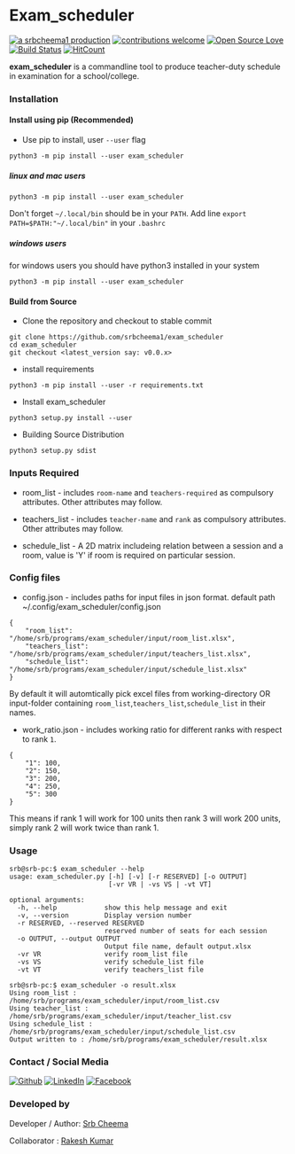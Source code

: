 # Exam_scheduler

[![a srbcheema1 production](https://img.shields.io/badge/-a%20srbcheema1%20production-blue.svg)](https://github.com/srbcheema1)
[![contributions welcome](https://img.shields.io/badge/contributions-welcome-brightgreen.svg?style=flat)](https://github.ocm/srbcheema1/exam_scheduler/issues)
[![Open Source Love](https://badges.frapsoft.com/os/v1/open-source.png?v=103)](https://github.com/srbcheema1/exam_scheduler)
[![Build Status](https://travis-ci.org/srbcheema1/exam_scheduler.svg?branch=master)](https://travis-ci.org/srbcheema1/exam_scheduler)
[![HitCount](http://hits.dwyl.io/srbcheema1/exam_scheduler.svg)](http://hits.dwyl.io/srbcheema1/exam_scheduler)

**exam_scheduler** is a commandline tool to produce teacher-duty schedule in examination for a school/college.


### Installation

#### Install using pip (Recommended)

- Use pip to install, user `--user` flag
```
python3 -m pip install --user exam_scheduler
```


##### linux and mac users
```
python3 -m pip install --user exam_scheduler
```
Don't forget `~/.local/bin` should be in your `PATH`. Add line `export PATH=$PATH:"~/.local/bin"` in your `.bashrc`

##### windows users
for windows users you should have python3 installed in your system
```
python3 -m pip install --user exam_scheduler
```

#### Build from Source

- Clone the repository and checkout to stable commit
```
git clone https://github.com/srbcheema1/exam_scheduler
cd exam_scheduler
git checkout <latest_version say: v0.0.x>
```

- install requirements
```
python3 -m pip install --user -r requirements.txt
```
- Install exam_scheduler
```
python3 setup.py install --user
```
- Building Source Distribution
```
python3 setup.py sdist
```



### Inputs Required


- room_list - includes `room-name` and `teachers-required` as compulsory attributes. Other attributes may follow.

- teachers_list - includes `teacher-name` and `rank` as compulsory attributes. Other attributes may follow.

- schedule_list - A 2D matrix includeing relation between a session and a room, value is 'Y' if room is required on particular session.


### Config files

- config.json - includes paths for input files in json format. default path ~/.config/exam_scheduler/config.json
```
{
    "room_list": "/home/srb/programs/exam_scheduler/input/room_list.xlsx",
    "teachers_list": "/home/srb/programs/exam_scheduler/input/teachers_list.xlsx",
    "schedule_list": "/home/srb/programs/exam_scheduler/input/schedule_list.xlsx"
}
```
By default it will automtically pick excel files from working-directory OR input-folder containing `room_list`,`teachers_list`,`schedule_list` in their names.

- work_ratio.json - includes working ratio for different ranks with respect to rank `1`.
```
{
    "1": 100,
    "2": 150,
    "3": 200,
    "4": 250,
    "5": 300
}
```
This means if rank 1 will work for 100 units then rank 3 will work 200 units, simply rank 2 will work twice than rank 1.


### Usage
```
srb@srb-pc:$ exam_scheduler --help
usage: exam_scheduler.py [-h] [-v] [-r RESERVED] [-o OUTPUT]
                         [-vr VR | -vs VS | -vt VT]

optional arguments:
  -h, --help            show this help message and exit
  -v, --version         Display version number
  -r RESERVED, --reserved RESERVED
                        reserved number of seats for each session
  -o OUTPUT, --output OUTPUT
                        Output file name, default output.xlsx
  -vr VR                verify room_list file
  -vs VS                verify schedule_list file
  -vt VT                verify teachers_list file
```

```
srb@srb-pc:$ exam_scheduler -o result.xlsx
Using room_list : /home/srb/programs/exam_scheduler/input/room_list.csv
Using teacher_list : /home/srb/programs/exam_scheduler/input/teacher_list.csv
Using schedule_list : /home/srb/programs/exam_scheduler/input/schedule_list.csv
Output written to : /home/srb/programs/exam_scheduler/result.xlsx
```



### Contact / Social Media

[![Github](https://raw.githubusercontent.com/srbcheema1/CheemaFy/master/myPlugins/extra_things/png_images/social/github.png)](https://github.com/srbcheema1/)
[![LinkedIn](https://raw.githubusercontent.com/srbcheema1/CheemaFy/master/myPlugins/extra_things/png_images/social/linkedin-48x48.png)](https://www.linkedin.com/in/srbcheema1/)
[![Facebook](https://raw.githubusercontent.com/srbcheema1/CheemaFy/master/myPlugins/extra_things/png_images/social/fb.png)](https://www.facebook.com/srbcheema/)


### Developed by

Developer / Author: [Srb Cheema](https://github.com/srbcheema1/)

Collaborator : [Rakesh Kumar](https://github.com/spider34/)
